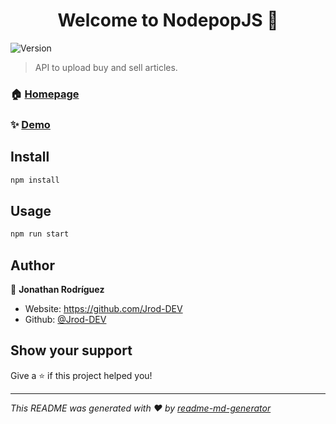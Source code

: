 <h1 align="center">Welcome to NodepopJS 👋</h1>
<p>
  <img alt="Version" src="https://img.shields.io/badge/version-0.1.0-blue.svg?cacheSeconds=2592000" />
</p>

> API to upload buy and sell articles.

### 🏠 [Homepage](http://localhost:3000)

### ✨ [Demo](http://localhot:3000)

## Install

```sh
npm install
```

## Usage

```sh
npm run start
```

## Author

👤 **Jonathan Rodríguez**

* Website: https://github.com/Jrod-DEV
* Github: [@Jrod-DEV](https://github.com/Jrod-DEV)

## Show your support

Give a ⭐️ if this project helped you!

***
_This README was generated with ❤️ by [readme-md-generator](https://github.com/kefranabg/readme-md-generator)_